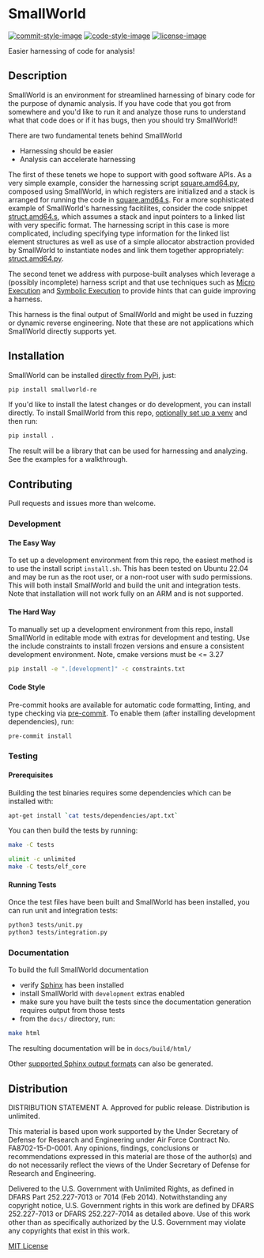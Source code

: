 # SmallWorld

[![commit-style-image]][conventional]
[![code-style-image]][black]
[![license-image]][mit]

Easier harnessing of code for analysis!

## Description

SmallWorld is an environment for streamlined harnessing of binary code for the
purpose of dynamic analysis. If you have code that you got from somewhere and
you'd like to run it and analyze those runs to understand what that code does
or if it has bugs, then you should try SmallWorld!!

There are two fundamental tenets behind SmallWorld
* Harnessing should be easier
* Analysis can accelerate harnessing

The first of these tenets we hope to support with good software APIs. As a very
simple example, consider the harnessing script
[square.amd64.py](https://github.com/smallworld-re/smallworld/blob/main/tests/square/square.amd64.py),
composed using SmallWorld, in which registers are initialized and a stack is
arranged for running the code in
[square.amd64.s](https://github.com/smallworld-re/smallworld/blob/main/tests/square/square.amd64.s).
For a more sophisticated example of SmallWorld's harnessing facitilites,
consider the code snippet
[struct.amd64.s](https://github.com/smallworld-re/smallworld/blob/main/tests/struct/struct.amd64.s),
which assumes a stack and input pointers to a linked list with very specific
format. The harnessing script in this case is more complicated, including
specifying type information for the linked list element structures as well as
use of a simple allocator abstraction provided by SmallWorld to instantiate
nodes and link them together appropriately:
[struct.amd64.py](https://github.com/smallworld-re/smallworld/blob/main/tests/struct/struct.amd64.py).

The second tenet we address with purpose-built analyses which leverage a
(possibly incomplete) harness script and that use techniques such as [Micro
Execution](https://www.microsoft.com/en-us/research/wp-content/uploads/2016/02/microx.pdf)
and [Symbolic
Execution](https://en.wikipedia.org/wiki/Symbolic_execution#:~:text=In%20computer%20science%2C%20symbolic%20execution,of%20a%20program%20to%20execute)
to provide hints that can guide improving a harness. 

This harness is the final output of SmallWorld and might be used in fuzzing or
dynamic reverse engineering. Note that these are not applications which
SmallWorld directly supports yet.


## Installation

SmallWorld can be installed [directly from PyPi](https://pypi.org/project/smallworld-re/), just:
```bash
pip install smallworld-re
```

If you'd like to install the latest changes or do development, you can install directly. To install SmallWorld from this repo, [optionally set up a venv](https://docs.python.org/3/library/venv.html) and then run:

```bash
pip install .
```

The result will be a library that can be used for harnessing and analyzing.  See the examples for a walkthrough.

## Contributing

Pull requests and issues more than welcome.

### Development

#### The Easy Way
To set up a development environment from this repo, the easiest method is to use
the install script `install.sh`. This has been tested on Ubuntu 22.04 and may be run
as the root user, or a non-root user with sudo permissions.
This will both install SmallWorld and build the unit and integration tests.
Note that installation will not work fully on an ARM and is not supported.

#### The Hard Way
To manually set up a development environment from this repo, install SmallWorld in
editable mode with extras for development and testing. Use the include
constraints to install frozen versions and ensure a consistent development
environment. Note, cmake versions must be <= 3.27

```bash
pip install -e ".[development]" -c constraints.txt
```

#### Code Style

Pre-commit hooks are available for automatic code formatting, linting, and type
checking via [pre-commit](https://pre-commit.com/). To enable them (after
installing development dependencies), run:

```bash
pre-commit install
```

### Testing

#### Prerequisites

Building the test binaries requires some dependencies which can be installed
with:

```bash
apt-get install `cat tests/dependencies/apt.txt`
```

You can then build the tests by running:

```bash
make -C tests

ulimit -c unlimited
make -C tests/elf_core
```

#### Running Tests

Once the test files have been built and SmallWorld has been installed, you can
run unit and integration tests:

```bash
python3 tests/unit.py
python3 tests/integration.py
```

### Documentation

To build the full SmallWorld documentation
* verify [Sphinx](https://www.sphinx-doc.org/) has been installed
* install SmallWorld with `development` extras enabled
* make sure you have built the tests since the documentation generation requires output from those tests
* from the `docs/` directory, run:

```bash
make html
```

The resulting documentation will be in `docs/build/html/`

Other [supported Sphinx output formats](https://www.sphinx-doc.org/en/master/usage/builders/index.html) can also be generated.


## Distribution

DISTRIBUTION STATEMENT A. Approved for public release. Distribution is
unlimited.

This material is based upon work supported by the Under Secretary of Defense
for Research and Engineering under Air Force Contract No. FA8702-15-D-0001. Any
opinions, findings, conclusions or recommendations expressed in this material
are those of the author(s) and do not necessarily reflect the views of the
Under Secretary of Defense for Research and Engineering.

Delivered to the U.S. Government with Unlimited Rights, as defined in DFARS
Part 252.227-7013 or 7014 (Feb 2014). Notwithstanding any copyright notice,
U.S. Government rights in this work are defined by DFARS 252.227-7013 or DFARS
252.227-7014 as detailed above. Use of this work other than as specifically
authorized by the U.S. Government may violate any copyrights that exist in this
work.

[MIT License](LICENSE.txt)

[commit-style-image]: https://img.shields.io/badge/commits-conventional-fe5196.svg
[conventional]: https://www.conventionalcommits.org/en/v1.0.0/
[code-style-image]: https://img.shields.io/badge/code%20style-black-000000.svg
[black]: https://github.com/psf/black
[license-image]: https://img.shields.io/badge/license-MIT-green.svg
[mit]: ./LICENSE.txt

